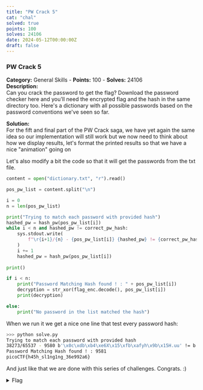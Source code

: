 ```yaml
---
title: "PW Crack 5"
cat: "chal"
solved: true
points: 100
solves: 24106
date: 2024-05-12T00:00:00Z
draft: false
---
```


### PW Crack 5   

**Category:** General Skills - **Points:** 100 - **Solves:** 24106   
**Description:**   
Can you crack the password to get the flag? Download the password checker here and you'll need the encrypted flag and the hash in the same directory too. Here's a dictionary with all possible passwords based on the password conventions we've seen so far.      

**Solution:**  
For the fift and final part of the PW Crack saga, we have yet again the same idea so our implementation will still work but we now need to think about how we display results, let's format the printed results so that we have a nice "animation" going on

Let's also modify a bit the code so that it will get the passwords from the txt file.

```python
content = open("dictionary.txt", "r").read()

pos_pw_list = content.split("\n")

i = 0
n = len(pos_pw_list)

print("Trying to match each password with provided hash")
hashed_pw = hash_pw(pos_pw_list[i])
while i < n and hashed_pw != correct_pw_hash:
    sys.stdout.write(
        f"\r{i+1}/{n} - {pos_pw_list[i]} {hashed_pw} != {correct_pw_hash}"
    )
    i += 1
    hashed_pw = hash_pw(pos_pw_list[i])
    
print()

if i < n:
    print("Password Matching Hash found ! : " + pos_pw_list[i])
    decryption = str_xor(flag_enc.decode(), pos_pw_list[i])
    print(decryption)

else:
    print("No password in the list matched the hash")
```
   
When we run it we get a nice one line that test every password hash:

```sh
>>> python solve.py
Trying to match each password with provided hash
38273/65537 - 9580 b'\x0c\xdb\xb4\xe6X\x15\xfb\xafyh\x9b\x15H.uu' != b'\x126P\xdd\x05`Xy\x18\xb3\xd7q\xcf\x0c\x01q'x0c\x01q'\x01q'1q'1q'
Password Matching Hash found ! : 9581
picoCTF{h45h_sl1ng1ng_36e992a6}
```

And just like that we are done with this series of challenges. Congrats. :)   

<details class="flag-container">
<summary>Flag</summary>
<pre><code>picoCTF{h45h_sl1ng1ng_36e992a6}</code></pre>
</details>